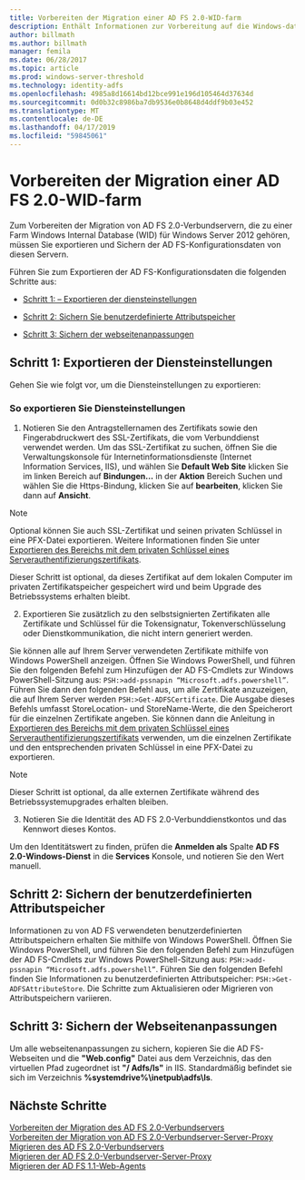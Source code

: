 ```yaml
---
title: Vorbereiten der Migration einer AD FS 2.0-WID-farm
description: Enthält Informationen zur Vorbereitung auf die Windows-datenbankfarm ein AD FS 2.0-Server zu Windows Server 2012 zu migrieren.
author: billmath
ms.author: billmath
manager: femila
ms.date: 06/28/2017
ms.topic: article
ms.prod: windows-server-threshold
ms.technology: identity-adfs
ms.openlocfilehash: 4985a8d16614bd12bce991e196d105464d37634d
ms.sourcegitcommit: 0d0b32c8986ba7db9536e0b8648d4ddf9b03e452
ms.translationtype: MT
ms.contentlocale: de-DE
ms.lasthandoff: 04/17/2019
ms.locfileid: "59845061"
---
```

# <a name="prepare-to-migrate-an-ad-fs-20-wid-farm"></a>Vorbereiten der Migration einer AD FS 2.0-WID-farm  
 Zum Vorbereiten der Migration von AD FS 2.0-Verbundservern, die zu einer Farm Windows Internal Database (WID) für Windows Server 2012 gehören, müssen Sie exportieren und Sichern der AD FS-Konfigurationsdaten von diesen Servern.  
  
 Führen Sie zum Exportieren der AD FS-Konfigurationsdaten die folgenden Schritte aus:  
  
-   [Schritt 1: – Exportieren der diensteinstellungen](#step-1-export-service-settings)  
  
-   [Schritt 2: Sichern Sie benutzerdefinierte Attributspeicher](#step-2-back-up-custom-attribute-stores)  
  
-   [Schritt 3: Sichern der webseitenanpassungen](#step-3-back-up-webpage-customizations)  
  
## <a name="step-1-export-service-settings"></a>Schritt 1: Exportieren der Diensteinstellungen  
 Gehen Sie wie folgt vor, um die Diensteinstellungen zu exportieren:  
  
### <a name="to-export-service-settings"></a>So exportieren Sie Diensteinstellungen  
  
1.  Notieren Sie den Antragstellernamen des Zertifikats sowie den Fingerabdruckwert des SSL-Zertifikats, die vom Verbunddienst verwendet werden. Um das SSL-Zertifikat zu suchen, öffnen Sie die Verwaltungskonsole für Internetinformationsdienste (Internet Information Services, IIS), und wählen Sie **Default Web Site** klicken Sie im linken Bereich auf **Bindungen...** in der **Aktion** Bereich Suchen und wählen Sie die Https-Bindung, klicken Sie auf **bearbeiten**, klicken Sie dann auf **Ansicht**.  
  
> [!NOTE]
>  Optional können Sie auch SSL-Zertifikat und seinen privaten Schlüssel in eine PFX-Datei exportieren. Weitere Informationen finden Sie unter [Exportieren des Bereichs mit dem privaten Schlüssel eines Serverauthentifizierungszertifikats](Export-the-Private-Key-Portion-of-a-Server-Authentication-Certificate.md).  
>   
>  Dieser Schritt ist optional, da dieses Zertifikat auf dem lokalen Computer im privaten Zertifikatspeicher gespeichert wird und beim Upgrade des Betriebssystems erhalten bleibt.  
  
2.  Exportieren Sie zusätzlich zu den selbstsignierten Zertifikaten alle Zertifikate und Schlüssel für die Tokensignatur, Tokenverschlüsselung oder Dienstkommunikation, die nicht intern generiert werden.  
  
Sie können alle auf Ihrem Server verwendeten Zertifikate mithilfe von Windows PowerShell anzeigen. Öffnen Sie Windows PowerShell, und führen Sie den folgenden Befehl zum Hinzufügen der AD FS-Cmdlets zur Windows PowerShell-Sitzung aus: `PSH:>add-pssnapin “Microsoft.adfs.powershell”`. Führen Sie dann den folgenden Befehl aus, um alle Zertifikate anzuzeigen, die auf Ihrem Server werden `PSH:>Get-ADFSCertificate`. Die Ausgabe dieses Befehls umfasst StoreLocation- und StoreName-Werte, die den Speicherort für die einzelnen Zertifikate angeben.  Sie können dann die Anleitung in [Exportieren des Bereichs mit dem privaten Schlüssel eines Serverauthentifizierungszertifikats](Export-the-Private-Key-Portion-of-a-Server-Authentication-Certificate.md) verwenden, um die einzelnen Zertifikate und den entsprechenden privaten Schlüssel in eine PFX-Datei zu exportieren.  
  
> [!NOTE]
>  Dieser Schritt ist optional, da alle externen Zertifikate während des Betriebssystemupgrades erhalten bleiben.  
  
3.  Notieren Sie die Identität des AD FS 2.0-Verbunddienstkontos und das Kennwort dieses Kontos.  
  
Um den Identitätswert zu finden, prüfen die **Anmelden als** Spalte **AD FS 2.0-Windows-Dienst** in die **Services** Konsole, und notieren Sie den Wert manuell.  
  
## <a name="step-2-back-up-custom-attribute-stores"></a>Schritt 2: Sichern der benutzerdefinierten Attributspeicher  
 Informationen zu von AD FS verwendeten benutzerdefinierten Attributspeichern erhalten Sie mithilfe von Windows PowerShell. Öffnen Sie Windows PowerShell, und führen Sie den folgenden Befehl zum Hinzufügen der AD FS-Cmdlets zur Windows PowerShell-Sitzung aus: `PSH:>add-pssnapin “Microsoft.adfs.powershell”`. Führen Sie den folgenden Befehl finden Sie Informationen zu benutzerdefinierten Attributspeicher: `PSH:>Get-ADFSAttributeStore`. Die Schritte zum Aktualisieren oder Migrieren von Attributspeichern variieren.  
  
## <a name="step-3-back-up-webpage-customizations"></a>Schritt 3: Sichern der Webseitenanpassungen  
 Um alle webseitenanpassungen zu sichern, kopieren Sie die AD FS-Webseiten und die **"Web.config"** Datei aus dem Verzeichnis, das den virtuellen Pfad zugeordnet ist **"/ Adfs/ls"** in IIS. Standardmäßig befindet sie sich im Verzeichnis **%systemdrive%\inetpub\adfs\ls**.  

## <a name="next-steps"></a>Nächste Schritte
 [Vorbereiten der Migration des AD FS 2.0-Verbundservers](prepare-to-migrate-ad-fs-fed-server.md)   
 [Vorbereiten der Migration von AD FS 2.0-Verbundserver-Server-Proxy](prepare-to-migrate-ad-fs-fed-proxy.md)   
 [Migrieren des AD FS 2.0-Verbundservers](migrate-the-ad-fs-fed-server.md)   
 [Migrieren der AD FS 2.0-Verbundserver-Server-Proxy](migrate-the-ad-fs-2-fed-server-proxy.md)   
 [Migrieren der AD FS 1.1-Web-Agents](migrate-the-ad-fs-web-agent.md)